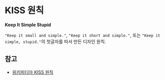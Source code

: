 # KISS 원칙

**Keep It Simple Stupid**

`"Keep it small and simple."`, `"Keep it short and simple."`, 또는 `"Keep it simple, stupid."`의 첫글자를 따서 만든 디자인 원칙.


## 참고
- [위키피디아 KISS 원칙](https://ko.wikipedia.org/wiki/KISS_%EC%9B%90%EC%B9%99)
